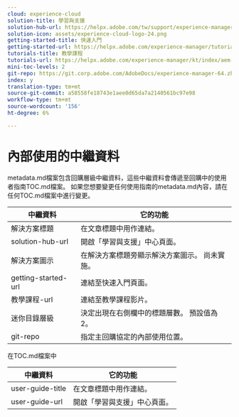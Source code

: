 ```yaml
---
cloud: experience-cloud
solution-title: 學習與支援
solution-hub-url: https://helpx.adobe.com/tw/support/experience-manager/6-4.html
solution-icon: assets/experience-cloud-logo-24.png
getting-started-title: 快速入門
getting-started-url: https://helpx.adobe.com/experience-manager/tutorials.html
tutorials-title: 教學課程
tutorials-url: https://helpx.adobe.com/experience-manager/kt/index/aem-6-4-videos.html
mini-toc-levels: 2
git-repo: https://git.corp.adobe.com/AdobeDocs/experience-manager-64.zh-Hant
index: y
translation-type: tm+mt
source-git-commit: a58558fe18743e1aee0d65da7a2140561bc97e98
workflow-type: tm+mt
source-wordcount: '156'
ht-degree: 6%

---
```



# 內部使用的中繼資料

metadata.md檔案包含回購層級中繼資料，這些中繼資料會傳遞至回購中的使用者指南TOC.md檔案。 如果您想要變更任何使用指南的metadata.md內容，請在任何TOC.md檔案中進行變更。

| 中繼資料 | 它的功能 |
|--- |--- |
| 解決方案標題 | 在文章標題中用作連結。 |
| solution-hub-url | 開啟「學習與支援」中心頁面。 |
| 解決方案圖示 | 在解決方案標題旁顯示解決方案圖示。 尚未實施。 |
| getting-started-url | 連結至快速入門頁面。 |
| 教學課程-url | 連結至教學課程影片。 |
| 迷你目錄層級 | 決定出現在右側欄中的標題層數。 預設值為2。 |
| git-repo | 指定主回購協定的內部使用位置。 |

在TOC.md檔案中

| 中繼資料 | 它的功能 |
|--- |--- |
| user-guide-title | 在文章標題中用作連結。 |
| user-guide-url | 開啟「學習與支援」中心頁面。 |
